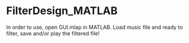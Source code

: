 # FilterDesign_MATLAB
In order to use, open GUI.mlap in MATLAB. Load music file and ready to filter, save and/or play the filtered file!
